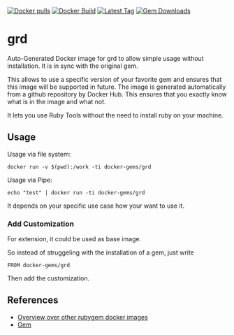 [![Docker pulls](https://img.shields.io/docker/pulls/rubygem/grd.svg)](https://hub.docker.com/r/rubygem/grd/)
[![Docker Build](https://img.shields.io/docker/automated/rubygem/grd.svg)](https://hub.docker.com/r/rubygem/grd/)
[![Latest Tag](https://img.shields.io/github/tag/docker-rubygem/grd.svg)](https://hub.docker.com/r/rubygem/grd/)
[![Gem Downloads](https://img.shields.io/gem/dt/grd.svg)](https://rubygems.org/gems/grd/)
# grd

Auto-Generated Docker image for grd to allow simple usage without installation.
It is in sync with the original gem.

This allows to use a specific version of your favorite gem and ensures that this image will be supported in future.
The image is generated automatically from a github repository by Docker Hub.
This ensures that you exactly know what is in the image and what not.

It lets you use Ruby Tools without the need to install ruby on your machine.

## Usage

Usage via file system:

`docker run -v $(pwd):/work -ti docker-gems/grd`

Usage via Pipe:

`echo "test" | docker run -ti docker-gems/grd`

It depends on your specific use case how your want to use it.

### Add Customization

For extension, it could be used as base image.

So instead of struggeling with the installation of a gem, just write

`FROM docker-gems/grd`

Then add the customization.

## References

 - [Overview over other rubygem docker images](https://github.com/thinkbot/docker-rubygem)
 - [Gem](https://rubygems.org/gems/grd/)
